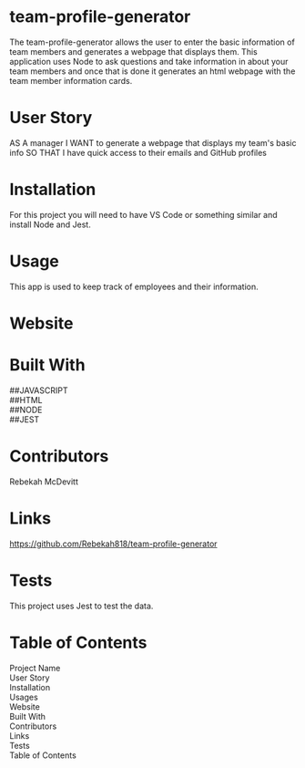 # team-profile-generator
The team-profile-generator allows the user to enter the basic information of team members and generates a webpage that displays them. This application uses Node to ask questions and take information in about your team members and once that is done it generates an html webpage with the team member information cards. 
# User Story
AS A manager
I WANT to generate a webpage that displays my team's basic info
SO THAT I have quick access to their emails and GitHub profiles
# Installation
For this project you will need to have VS Code or something similar and install Node and Jest.
# Usage
This app is used to keep track of employees and their information.
# Website
# Built With
##JAVASCRIPT
<br>
##HTML
<br>
##NODE
<br>
##JEST

# Contributors
Rebekah McDevitt
# Links
https://github.com/Rebekah818/team-profile-generator
# Tests
This project uses Jest to test the data.
# Table of Contents
Project Name 
<br> 
User Story
 <br>
Installation
 <br> 
Usages
 <br> 
Website
 <br> 
Built With
 <br> 
Contributors
 <br>
Links
  <br> 
Tests
  <br> 
Table of Contents